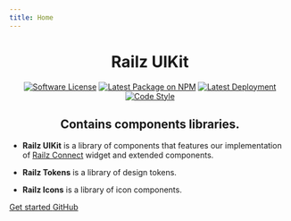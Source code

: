```yaml
---
title: Home
---
```


<h1 align="center">Railz UIKit</h1>


<p align="center">
  <a href="https://github.com/railz-ai/railz-uikit/blob/master/LICENSE"><img src="https://img.shields.io/npm/l/@railzai/railz-uikit" alt="Software License"/></a>
  <a href="https://www.npmjs.com/package/@railzai/railz-uikit"><img src="https://img.shields.io/npm/v/@railzai/railz-uikit/latest.svg" alt="Latest Package on NPM"/></a>
  <a href="https://github.com/railz-ai/railz-uikit/actions/workflows/publish.yml"><img src="https://github.com/railz-ai/railz-uikit/actions/workflows/publish.yml/badge.svg" alt="Latest Deployment"/></a>
  <a href="https://stenciljs.com/docs/style-guide">
          <img src="https://img.shields.io/badge/code_style-stencil/stylelint/prettier-5851ff.svg?style=flat-square" alt="Code Style" />
      </a>
</p>
<h2 align="center">Contains components libraries.</h2>


- **Railz UIKit** is a library of components that features our implementation of [Railz Connect](https://railz.ai/product/connect) widget and extended components.

- **Railz Tokens**  is a library of design tokens.

- **Railz Icons** is a library of icon components.


<div class="buttons">
    <a class="button primary" href="/getting-started.html">
      Get started
    </a>
    <a class="button"
      href="https://github.com/railz-ai/railz-uikit"
      target="_blank"
      rel="noopener noreferrer"
    >
      GitHub
    </a>
</div>
